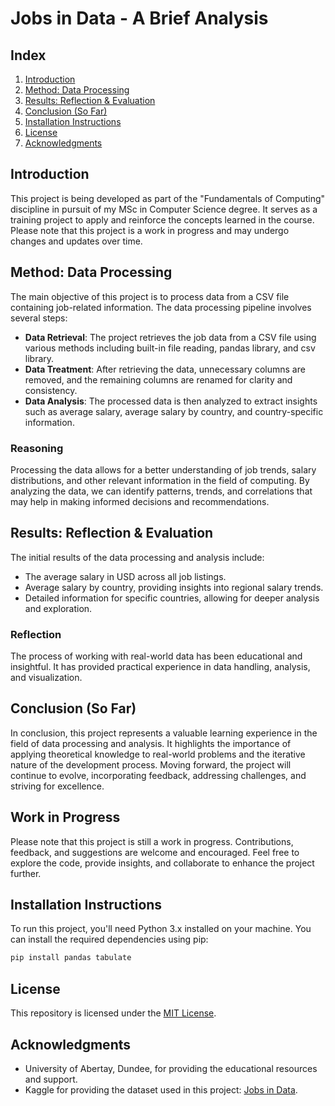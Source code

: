 # Jobs in Data - A Brief Analysis

## Index
1. [Introduction](#introduction)
2. [Method: Data Processing](#method-data-processing)
3. [Results: Reflection & Evaluation](#results-reflection--evaluation)
4. [Conclusion (So Far)](#conclusion-so-far)
5. [Installation Instructions](#installation-instructions)
6. [License](#license)
7. [Acknowledgments](#acknowledgments)

## Introduction
This project is being developed as part of the "Fundamentals of Computing" discipline in pursuit of my MSc in Computer Science degree. It serves as a training project to apply and reinforce the concepts learned in the course. Please note that this project is a work in progress and may undergo changes and updates over time.


## Method: Data Processing
The main objective of this project is to process data from a CSV file containing job-related information. The data processing pipeline involves several steps:
- **Data Retrieval**: The project retrieves the job data from a CSV file using various methods including built-in file reading, pandas library, and csv library.
- **Data Treatment**: After retrieving the data, unnecessary columns are removed, and the remaining columns are renamed for clarity and consistency.
- **Data Analysis**: The processed data is then analyzed to extract insights such as average salary, average salary by country, and country-specific information.

### Reasoning
Processing the data allows for a better understanding of job trends, salary distributions, and other relevant information in the field of computing. By analyzing the data, we can identify patterns, trends, and correlations that may help in making informed decisions and recommendations.

## Results: Reflection & Evaluation
The initial results of the data processing and analysis include:
- The average salary in USD across all job listings.
- Average salary by country, providing insights into regional salary trends.
- Detailed information for specific countries, allowing for deeper analysis and exploration.

### Reflection
The process of working with real-world data has been educational and insightful. It has provided practical experience in data handling, analysis, and visualization.

## Conclusion (So Far)
In conclusion, this project represents a valuable learning experience in the field of data processing and analysis. It highlights the importance of applying theoretical knowledge to real-world problems and the iterative nature of the development process. Moving forward, the project will continue to evolve, incorporating feedback, addressing challenges, and striving for excellence.

## Work in Progress
Please note that this project is still a work in progress. Contributions, feedback, and suggestions are welcome and encouraged. Feel free to explore the code, provide insights, and collaborate to enhance the project further.

## Installation Instructions
To run this project, you'll need Python 3.x installed on your machine. You can install the required dependencies using pip:

```bash
pip install pandas tabulate
```

## License
This repository is licensed under the [MIT License](LICENSE).

## Acknowledgments
- University of Abertay, Dundee, for providing the educational resources and support.
- Kaggle for providing the dataset used in this project: [Jobs in Data](https://www.kaggle.com/datasets/hummaamqaasim/jobs-in-data).




